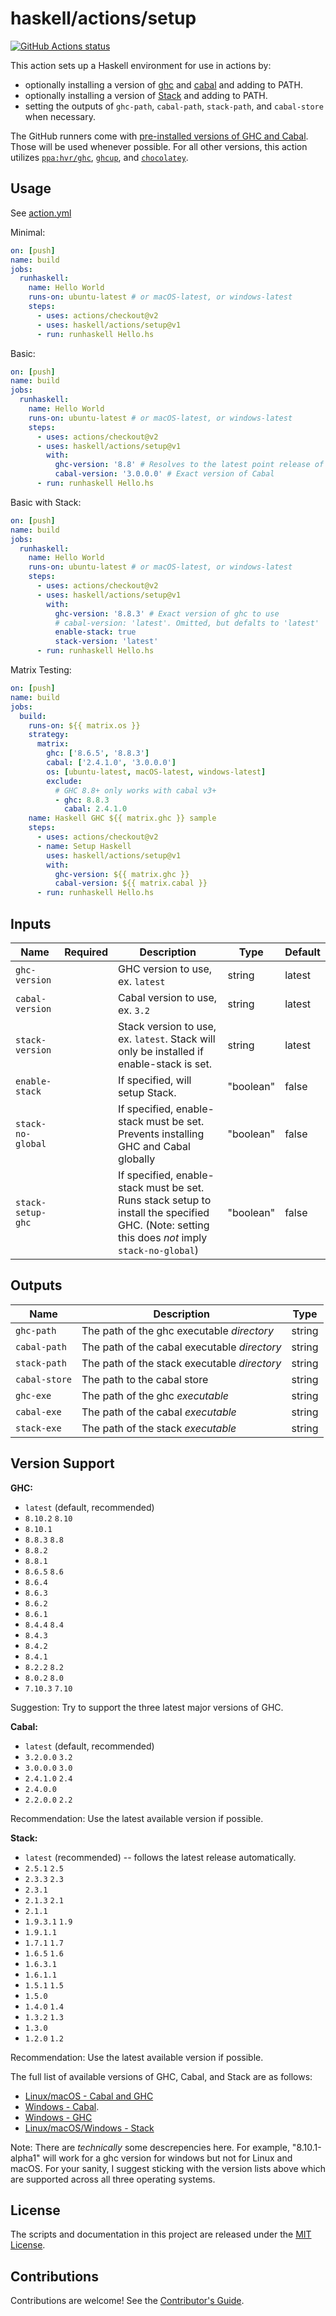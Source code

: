 # haskell/actions/setup

[![GitHub Actions status](https://github.com/haskell/actions/workflows/Setup%20workflow/badge.svg)](https://github.com/haskell/actions)

This action sets up a Haskell environment for use in actions by:

- optionally installing a version of [ghc](https://downloads.haskell.org/~ghc/latest/docs/html/users_guide/) and [cabal](https://www.haskell.org/cabal/) and adding to PATH.
- optionally installing a version of [Stack](https://haskellstack.org) and adding to PATH.
- setting the outputs of `ghc-path`, `cabal-path`, `stack-path`, and `cabal-store` when necessary.

The GitHub runners come with [pre-installed versions of GHC and Cabal](https://help.github.com/en/actions/reference/software-installed-on-github-hosted-runners). Those will be used whenever possible.
For all other versions, this action utilizes [`ppa:hvr/ghc`](https://launchpad.net/~hvr/+archive/ubuntu/ghc), [`ghcup`](https://gitlab.haskell.org/haskell/ghcup-hs), and [`chocolatey`](https://chocolatey.org/packages/ghc).

## Usage

See [action.yml](action.yml)

Minimal:

```yaml
on: [push]
name: build
jobs:
  runhaskell:
    name: Hello World
    runs-on: ubuntu-latest # or macOS-latest, or windows-latest
    steps:
      - uses: actions/checkout@v2
      - uses: haskell/actions/setup@v1
      - run: runhaskell Hello.hs
```

Basic:

```yaml
on: [push]
name: build
jobs:
  runhaskell:
    name: Hello World
    runs-on: ubuntu-latest # or macOS-latest, or windows-latest
    steps:
      - uses: actions/checkout@v2
      - uses: haskell/actions/setup@v1
        with:
          ghc-version: '8.8' # Resolves to the latest point release of GHC 8.8
          cabal-version: '3.0.0.0' # Exact version of Cabal
      - run: runhaskell Hello.hs
```

Basic with Stack:

```yaml
on: [push]
name: build
jobs:
  runhaskell:
    name: Hello World
    runs-on: ubuntu-latest # or macOS-latest, or windows-latest
    steps:
      - uses: actions/checkout@v2
      - uses: haskell/actions/setup@v1
        with:
          ghc-version: '8.8.3' # Exact version of ghc to use
          # cabal-version: 'latest'. Omitted, but defalts to 'latest'
          enable-stack: true
          stack-version: 'latest'
      - run: runhaskell Hello.hs
```

Matrix Testing:

```yaml
on: [push]
name: build
jobs:
  build:
    runs-on: ${{ matrix.os }}
    strategy:
      matrix:
        ghc: ['8.6.5', '8.8.3']
        cabal: ['2.4.1.0', '3.0.0.0']
        os: [ubuntu-latest, macOS-latest, windows-latest]
        exclude:
          # GHC 8.8+ only works with cabal v3+
          - ghc: 8.8.3
            cabal: 2.4.1.0
    name: Haskell GHC ${{ matrix.ghc }} sample
    steps:
      - uses: actions/checkout@v2
      - name: Setup Haskell
        uses: haskell/actions/setup@v1
        with:
          ghc-version: ${{ matrix.ghc }}
          cabal-version: ${{ matrix.cabal }}
      - run: runhaskell Hello.hs
```

## Inputs

| Name              | Required | Description                                                                                                                                    | Type      | Default |
| ----------------- | :------: | ---------------------------------------------------------------------------------------------------------------------------------------------- | --------- | ------- |
| `ghc-version`     |          | GHC version to use, ex. `latest`                                                                                                               | string    | latest  |
| `cabal-version`   |          | Cabal version to use, ex. `3.2`                                                                                                                | string    | latest  |
| `stack-version`   |          | Stack version to use, ex. `latest`. Stack will only be installed if enable-stack is set.                                                       | string    | latest  |
| `enable-stack`    |          | If specified, will setup Stack.                                                                                                                | "boolean" | false   |
| `stack-no-global` |          | If specified, enable-stack must be set. Prevents installing GHC and Cabal globally                                                             | "boolean" | false   |
| `stack-setup-ghc` |          | If specified, enable-stack must be set. Runs stack setup to install the specified GHC. (Note: setting this does _not_ imply `stack-no-global`) | "boolean" | false   |

## Outputs

| Name          | Description                                  | Type   |
| ------------- | -------------------------------------------- | ------ |
| `ghc-path`    | The path of the ghc executable _directory_   | string |
| `cabal-path`  | The path of the cabal executable _directory_ | string |
| `stack-path`  | The path of the stack executable _directory_ | string |
| `cabal-store` | The path to the cabal store                  | string |
| `ghc-exe`     | The path of the ghc _executable_             | string |
| `cabal-exe`   | The path of the cabal _executable_           | string |
| `stack-exe`   | The path of the stack _executable_           | string |

## Version Support

**GHC:**

- `latest` (default, recommended)
- `8.10.2` `8.10`
- `8.10.1`
- `8.8.3` `8.8`
- `8.8.2`
- `8.8.1`
- `8.6.5` `8.6`
- `8.6.4`
- `8.6.3`
- `8.6.2`
- `8.6.1`
- `8.4.4` `8.4`
- `8.4.3`
- `8.4.2`
- `8.4.1`
- `8.2.2` `8.2`
- `8.0.2` `8.0`
- `7.10.3` `7.10`

Suggestion: Try to support the three latest major versions of GHC.

**Cabal:**

- `latest` (default, recommended)
- `3.2.0.0` `3.2`
- `3.0.0.0` `3.0`
- `2.4.1.0` `2.4`
- `2.4.0.0`
- `2.2.0.0` `2.2`

Recommendation: Use the latest available version if possible.

**Stack:**

- `latest` (recommended) -- follows the latest release automatically.
- `2.5.1` `2.5`
- `2.3.3` `2.3`
- `2.3.1`
- `2.1.3` `2.1`
- `2.1.1`
- `1.9.3.1` `1.9`
- `1.9.1.1`
- `1.7.1` `1.7`
- `1.6.5` `1.6`
- `1.6.3.1`
- `1.6.1.1`
- `1.5.1` `1.5`
- `1.5.0`
- `1.4.0` `1.4`
- `1.3.2` `1.3`
- `1.3.0`
- `1.2.0` `1.2`

Recommendation: Use the latest available version if possible.

The full list of available versions of GHC, Cabal, and Stack are as follows:

- [Linux/macOS - Cabal and GHC](https://www.haskell.org/ghc/download.html)
- [Windows - Cabal](https://chocolatey.org/packages/cabal#versionhistory).
- [Windows - GHC](https://chocolatey.org/packages/ghc#versionhistory)
- [Linux/macOS/Windows - Stack](https://github.com/commercialhaskell/stack/tags)

Note: There are _technically_ some descrepencies here. For example, "8.10.1-alpha1" will work for a ghc version for windows but not for Linux and macOS. For your sanity, I suggest sticking with the version lists above which are supported across all three operating systems.

## License

The scripts and documentation in this project are released under the [MIT License](LICENSE).

## Contributions

Contributions are welcome! See the [Contributor's Guide](docs/contributors.md).
